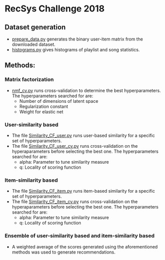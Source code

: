 # RecSys Challenge 2018

## Dataset generation
* [prepare_data.py](prepare_data.py) generates the binary user-item matrix from the downloaded dataset.
* [histograms.py](histograms.py) gives histograms of playlist and song statistics.

## Methods:
### Matrix factorization

* [nmf_cv.py](nmf_cv.py) runs cross-validation to determine the best hyperparameters. The hyperparameters searched for are:
  * Number of dimensions of latent space
  * Regularization constant
  * Weight for elastic net


### User-similarity based

* The file [Similarity_CF_user.py](Similarity_CF_user.py) runs user-based similarity for a specific set of hyperparameters.
* The file [Similarity_CF_user_cv.py](Similarity_CF_user_cv.py) runs cross-validation on the hyperaparameters before selecting the best one. The hyperparameters searched for are:
  * alpha: Parameter to tune similarity measure
  * q: Locality of scoring function

### Item-similarity based

* The file [Similarity_CF_item.py](Similarity_CF_item.py) runs item-based similarity for a specific set of hyperparameters.
* The file [Similarity_CF_item_cv.py](Similarity_CF_item_cv.py) runs cross-validation on the hyperaparameters before selecting the best one. The hyperparameters searched for are:
  * alpha: Parameter to tune similarity measure
  * q: Locality of scoring function

### Ensemble of user-similarity based and item-similarity based
* A weighted average of the scores generated using the aforementioned methods was used to generate recommendations.
